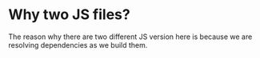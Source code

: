 # Why two JS files?

The reason why there are two different JS version here is because we are resolving dependencies as we build them.


